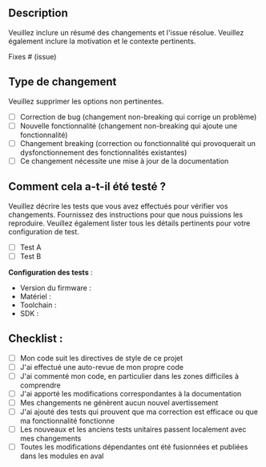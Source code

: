 ## Description

Veuillez inclure un résumé des changements et l'issue résolue. Veuillez également inclure la motivation et le contexte pertinents.

Fixes # (issue)

## Type de changement

Veuillez supprimer les options non pertinentes.

- [ ] Correction de bug (changement non-breaking qui corrige un problème)
- [ ] Nouvelle fonctionnalité (changement non-breaking qui ajoute une fonctionnalité)
- [ ] Changement breaking (correction ou fonctionnalité qui provoquerait un dysfonctionnement des fonctionnalités existantes)
- [ ] Ce changement nécessite une mise à jour de la documentation

## Comment cela a-t-il été testé ?

Veuillez décrire les tests que vous avez effectués pour vérifier vos changements. Fournissez des instructions pour que nous puissions les reproduire. Veuillez également lister tous les détails pertinents pour votre configuration de test.

- [ ] Test A
- [ ] Test B

**Configuration des tests** :
* Version du firmware :
* Matériel :
* Toolchain :
* SDK :

## Checklist :

- [ ] Mon code suit les directives de style de ce projet
- [ ] J'ai effectué une auto-revue de mon propre code
- [ ] J'ai commenté mon code, en particulier dans les zones difficiles à comprendre
- [ ] J'ai apporté les modifications correspondantes à la documentation
- [ ] Mes changements ne génèrent aucun nouvel avertissement
- [ ] J'ai ajouté des tests qui prouvent que ma correction est efficace ou que ma fonctionnalité fonctionne
- [ ] Les nouveaux et les anciens tests unitaires passent localement avec mes changements
- [ ] Toutes les modifications dépendantes ont été fusionnées et publiées dans les modules en aval
